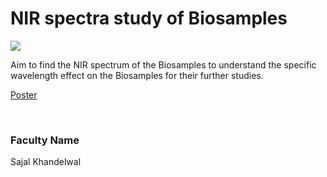 # NIR spectra study of Biosamples

![](https://i.imgur.com/zKIE69m.png)

Aim to find the NIR spectrum of the Biosamples to understand the specific wavelength effect on the Biosamples for their further studies.

[Poster](05.%20NIR%20spectra%20study%20of%20Biosamples.pdf)

<br>


### Faculty Name

Sajal Khandelwal
